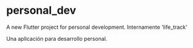 # personal_dev

A new Flutter project for personal development.
Internamente 'life_track'

Una aplicación para desarrollo personal.
